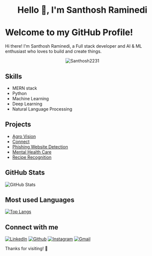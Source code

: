 <h1 align="center">Hello 👋, I'm Santhosh Raminedi</h1>

# Welcome to my GitHub Profile!

Hi there! I'm  Santhosh Raminedi, a Full stack developer and AI & ML enthusiast who loves to build and create things. 
<p align="center"> <img src="https://komarev.com/ghpvc/?username=Santhosh2231&label=Profile%20views&color=0e75b6&style=flat" alt="Santhosh2231" /> </p>


## Skills
- MERN stack
- Python
- Machine Learning
- Deep Learning
- Natural Language Processing

## Projects
- [Agro Vision](https://github.com/Santhosh2231/TRINIT_594092-U315F9MO_ML)
- [Connect](https://github.com/Santhosh2231/Connect-mern)
- [Phishing Website Detection](https://github.com/Santhosh2231/Phishing-website-Detection)
- [Mental Health Care](https://github.com/Santhosh2231/Mental-Health-Care-website)
- [Recipe Recognition](https://github.com/smartinternz02/SI-GuidedProject-49318-1652766389)


## GitHub Stats
![GitHub Stats](https://github-readme-stats.vercel.app/api?username=Santhosh2231&count_private=true&show_icons=true)

## Most used Languages
[![Top Langs](https://github-readme-stats.vercel.app/api/top-langs/?username=Santhosh2231&layout=compact&langs_count=8)](https://github.com/anuraghazra/github-readme-stats)


## Connect with me
[![LinkedIn](https://img.shields.io/badge/LinkedIn-black?style=flat-square&logo=Linkedin)](https://www.linkedin.com/in/raminedisanthosh22/)
[![Github](https://img.shields.io/badge/GitHub-black?style=flat-square&logo=GitHub)](https://github.com/Santhosh2231)
[![Instagram](https://img.shields.io/badge/Instagram-black?style=flat-square&logo=Instagram)](https://www.instagram.com/santhosh.22.11/)
[![Gmail](https://img.shields.io/badge/Gmail-black?style=flat-square&logo=Gmail)](mailto:santhosh.raminedi22@gmail.com)


Thanks for visiting! 🚀

